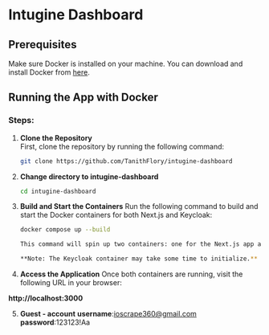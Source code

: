 # Intugine Dashboard

## Prerequisites

Make sure Docker is installed on your machine. You can download and install Docker from [here](https://www.docker.com/get-started).

## Running the App with Docker

### Steps:

1. **Clone the Repository**  
   First, clone the repository by running the following command:

   ```bash
   git clone https://github.com/TanithFlory/intugine-dashboard

   ```

2. **Change directory to intugine-dashboard**

   ```bash
   cd intugine-dashboard

   ```

3. **Build and Start the Containers**
   Run the following command to build and start the Docker containers for both Next.js and Keycloak:

   ```bash
   docker compose up --build

   This command will spin up two containers: one for the Next.js app and one for Keycloak.

   **Note: The Keycloak container may take some time to initialize.**

   ```

4. **Access the Application**
   Once both containers are running, visit the following URL in your browser:

**http://localhost:3000**

5. **Guest - account**
   **username**:ioscrape360@gmail.com
   **password**:123123!Aa
